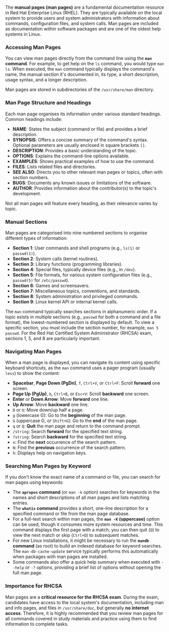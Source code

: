 The **manual pages (man pages)** are a fundamental documentation resource in Red Hat Enterprise Linux (RHEL). They are typically available on the local system to provide users and system administrators with information about commands, configuration files, and system calls. Man pages are included as documentation within software packages and are one of the oldest help systems in Linux.

### Accessing Man Pages
You can view man pages directly from the command line using the **`man` command**. For example, to get help on the `ls` command, you would type `man ls`. When executed, the `man` command typically displays the command's name, the manual section it's documented in, its type, a short description, usage syntax, and a longer description.

Man pages are stored in subdirectories of the `/usr/share/man` directory.

### Man Page Structure and Headings
Each man page organises its information under various standard headings. Common headings include:
*   **NAME**: States the subject (command or file) and provides a brief description.
*   **SYNOPSIS**: Offers a concise summary of the command's syntax. Optional parameters are usually enclosed in square brackets `[]`.
*   **DESCRIPTION**: Provides a basic understanding of the topic.
*   **OPTIONS**: Explains the command-line options available.
*   **EXAMPLES**: Shows practical examples of how to use the command.
*   **FILES**: Lists related files and directories.
*   **SEE ALSO**: Directs you to other relevant man pages or topics, often with section numbers.
*   **BUGS**: Documents any known issues or limitations of the software.
*   **AUTHOR**: Provides information about the contributor(s) to the topic's development.

Not all man pages will feature every heading, as their relevance varies by topic.

### Manual Sections
Man pages are categorised into nine numbered sections to organise different types of information:
*   **Section 1**: User commands and shell programs (e.g., `ls(1)` or `passwd(1)`).
*   **Section 2**: System calls (kernel routines).
*   **Section 3**: Library functions (programming libraries).
*   **Section 4**: Special files, typically device files (e.g., in `/dev`).
*   **Section 5**: File formats, for various system configuration files (e.g., `passwd(5)` for `/etc/passwd`).
*   **Section 6**: Games and screensavers.
*   **Section 7**: Miscellaneous topics, conventions, and standards.
*   **Section 8**: System administration and privileged commands.
*   **Section 9**: Linux kernel API or internal kernel calls.

The `man` command typically searches sections in alphanumeric order. If a topic exists in multiple sections (e.g., `passwd` for both a command and a file format), the lowest-numbered section is displayed by default. To view a specific section, you must include the section number, for example, `man 5 passwd`. For the Red Hat Certified System Administrator (RHCSA) exam, sections 1, 5, and 8 are particularly important.

### Navigating Man Pages
When a man page is displayed, you can navigate its content using specific keyboard shortcuts, as the `man` command uses a pager program (usually `less`) to show the content:
*   **Spacebar**, **Page Down (PgDn)**, `f`, `Ctrl+V`, or `Ctrl+F`: Scroll **forward** one screen.
*   **Page Up (PgUp)**, `b`, `Ctrl+B`, or `Esc+V`: Scroll **backward** one screen.
*   **Enter** or **Down Arrow**: Move **forward** one line.
*   **Up Arrow**: Move **backward** one line.
*   `D` or `U`: Move down/up half a page.
*   `g` (lowercase G): Go to the **beginning** of the man page.
*   `G` (uppercase G, or `Shift+G`): Go to the **end** of the man page.
*   `q` or `Q`: **Quit** the man page and return to the command prompt.
*   `/string`: Search **forward** for the specified text string.
*   `?string`: Search **backward** for the specified text string.
*   `n`: Find the **next** occurrence of the search pattern.
*   `N`: Find the **previous** occurrence of the search pattern.
*   `h`: Displays help on navigation keys.

### Searching Man Pages by Keyword
If you don't know the exact name of a command or file, you can search for man pages using keywords:
*   The **`apropos` command** (or `man -k` option) searches for keywords in the names and short descriptions of all man pages and lists matching entries.
*   The **`whatis` command** provides a short, one-line description for a specified command or file from the man page database.
*   For a full-text search within man pages, the **`man -K` (uppercase)** option can be used, though it consumes more system resources and time. This command displays the first page with a match; you can then quit (`Q`) to view the next match or skip (`Ctrl+D`) to subsequent matches.
*   For new Linux installations, it might be necessary to run the **`mandb` command** (as root) to build an indexed database for keyword searches. The `man-db-cache-update` service typically performs this automatically when packages with man pages are installed.
*   Some commands also offer a quick help summary when executed with `--help` or `-?` options, providing a brief list of options without opening the full man page.

### Importance for RHCSA
Man pages are a **critical resource for the RHCSA exam**. During the exam, candidates have access to the local system's documentation, including man and info pages, and files in `/usr/share/doc`, but generally **no internet access**. Therefore, it is highly recommended that you review man pages for all commands covered in study materials and practice using them to find information to complete tasks.